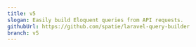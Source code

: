 ```yaml
---
title: v5
slogan: Easily build Eloquent queries from API requests.
githubUrl: https://github.com/spatie/laravel-query-builder
branch: v5
---
```

